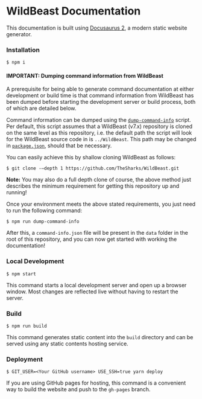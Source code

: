 # WildBeast Documentation

This documentation is built using [Docusaurus 2](https://v2.docusaurus.io/), a modern static website generator.

### Installation

```
$ npm i
```

#### IMPORTANT: Dumping command information from WildBeast

A prerequisite for being able to generate command documentation at either development or build time is that command information from WildBeast has been dumped before starting the development server or build process, both of which are detailed below.

Command information can be dumped using the [`dump-command-info`](scripts/dump-command-info.js) script. Per default, this script assumes that a WildBeast (v7.x) repository is cloned on the same level as this repository, i.e. the default path the script will look for the WildBeast source code in is `../WildBeast`. This path may be changed in [`package.json`](package.json), should that be necessary.

You can easily achieve this by shallow cloning WildBeast as follows:

```
$ git clone -–depth 1 https://github.com/TheSharks/WildBeast.git
```

**Note:** You may also do a full depth clone of course, the above method just describes the minimum requirement for getting this repository up and running!

Once your environment meets the above stated requirements, you just need to run the following command:

```
$ npm run dump-command-info
```

After this, a `command-info.json` file will be present in the `data` folder in the root of this repository, and you can now get started with working the documentation!

### Local Development

```
$ npm start
```

This command starts a local development server and open up a browser window. Most changes are reflected live without having to restart the server.

### Build

```
$ npm run build
```

This command generates static content into the `build` directory and can be served using any static contents hosting service.

### Deployment

```
$ GIT_USER=<Your GitHub username> USE_SSH=true yarn deploy
```

If you are using GitHub pages for hosting, this command is a convenient way to build the website and push to the `gh-pages` branch.
